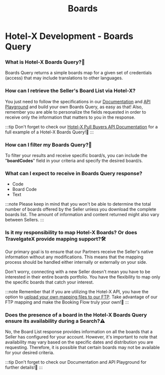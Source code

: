 ﻿---
title: Boards
sidebar_position: 4
---

# Hotel-X Development - Boards Query

### What is Hotel-X Boards Query?🏨
Boards Query returns a simple boards map for a given set of credentials (access) that may include translations to other languages.

### How can I retrieve the Seller's Board List via Hotel-X?
You just need to follow the specifications in our [Documentation](/docs/apis/for-buyers/hotel-x-pull-buyers-api/content/boards) and [API Playground](https://api.travelgatex.com/) and build your own Boards Query, as easy as that! Also, remember you are able to personalize the fields requested in order to receive only the information that matters to you in the response.

:::tip
Don't forget to check our [Hotel-X Pull Buyers API Documentation](/docs/apis/for-buyers/hotel-x-pull-buyers-api/content/boards#requests-examples) for a full example of a Hotel-X Boards Query!🚀
:::


### How can I filter my Boards Query?🔎
To filter your results and receive specific board/s, you can include the "**boardCodes**" field in your criteria and specify the desired board/s.

### What can I expect to receive in Boards Query response?
- Code
- Board Code
- Text

:::note
Please keep in mind that you won't be able to determine the total number of boards offered by the Seller unless you download the complete boards list. The amount of information and content returned might also vary between Sellers.
:::


### Is it my responsibility to map Hotel-X Boards? Or does TravelgateX provide mapping support?🛠️
Our primary goal is to ensure that our Partners receive the Seller's native information without any modifications. This means that the mapping process should be handled either internally or externally on your side.

Don't worry, connecting with a new Seller doesn't mean you have to be interested in their entire boards portfolio. You have the flexibility to map only the specific boards that catch your interest.

:::note
Remember that if you are utilizing the Hotel-X API, you have the option to [upload your own mapping files to our FTP](/docs/apis/for-buyers/hotel-x-pull-buyers-api/plugins/mapping). Take advantage of our FTP mapping and make the Booking Flow truly your own!🚀
:::

### Does the presence of a board in the Hotel-X Boards Query ensure its availability during a Search?⚠️
No, the Board List response provides information on all the boards that a Seller has configured for your account. However, it's important to note that availability may vary based on the specific dates and distribution you are requesting. Therefore, it is possible that certain boards may not be available for your desired criteria.

:::tip
Don't forget to check our Documentation and API Playground for further details!🚀
:::
 